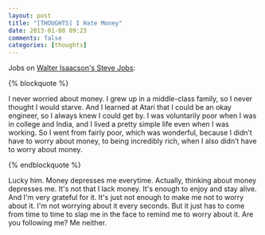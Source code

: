 ```yaml
---
layout: post
title: "[THOUGHTS] I Hate Money"
date: 2013-01-08 09:23
comments: false
categories: [thoughts]
---
```

Jobs on [Walter Isaacson's Steve Jobs](http://www.amazon.com/gp/product/B004W2UBYW/ref=as_li_ss_tl?ie=UTF8&tag=everlasti-20&linkCode=as2&camp=1789&creative=390957&creativeASIN=B004W2UBYW):

{% blockquote %}

I never worried about money. I grew up in a middle-class family, so I never thought I would starve. And I learned at Atari that I could be an okay engineer, so I always knew I could get by. I was voluntarily poor when I was in college and India, and I lived a pretty simple life even when I was working. So I went from fairly poor, which was wonderful, because I didn’t have to worry about money, to being incredibly rich, when I also didn’t have to worry about money.

{% endblockquote %}

<!-- more -->

Lucky him. Money depresses me everytime. Actually, thinking about money depresses me. It's not that I lack money. It's enough to enjoy and stay alive. And I'm very grateful for it. It's just not enough to make me not to worry about it. I'm not worrying about it every seconds. But it just has to come from time to time to slap me in the face to remind me to worry about it. Are you following me? Me neither.